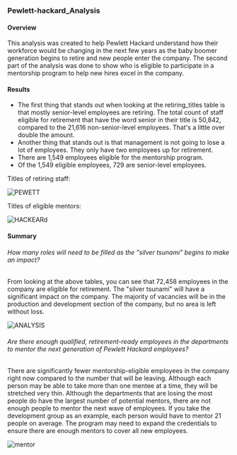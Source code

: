 ### Pewlett-hackard_Analysis
#### Overview
This analysis was created to help Pewlett Hackard understand how their workforce would be changing in the next few years as the baby boomer generation begins to retire and new people enter the company. The second part of the analysis was done to show who is eligible to participate in a mentorship program to help new hires excel in the company.
#### Results 
* The first thing that stands out when looking at the retiring_titles table is that mostly senior-level employees are retiring. The total count of staff eligible for retirement that have the word senior in their title is 50,842, compared to the 21,616 non-senior-level employees. That's a little over double the amount.
* Another thing that stands out is that management is not going to lose a lot of employees. They only have two employees up for retirement.
* There are 1,549 employees eligible for the mentorship program.
* Of the 1,549 eligible employees, 729 are senior-level employees.


Titles of retiring staff:

![PEWETT](https://user-images.githubusercontent.com/105613428/180626342-c11ce96c-3cbd-4e38-9da7-3e9ffb4b4748.PNG)

Titles of eligible mentors:

![HACKEARd](https://user-images.githubusercontent.com/105613428/180626368-17a9b2d7-2956-4308-82dc-7bb204a60fad.PNG)


#### Summary
###### How many roles will need to be filled as the "silver tsunami" begins to make an impact?
From looking at the above tables, you can see that 72,458 employees in the company are eligible for retirement. The "silver tsunami" will have a significant impact on the company. The majority of vacancies will be in the production and development section of the company, but no area is left without loss.

![ANALYSIS](https://user-images.githubusercontent.com/105613428/180626616-d905288a-de44-4be8-adfc-d39ec5a854e5.PNG)

###### Are there enough qualified, retirement-ready employees in the departments to mentor the next generation of Pewlett Hackard employees?
There are significantly fewer mentorship-eligible employees in the company right now compared to the number that will be leaving. Although each person may be able to take more than one mentee at a time, they will be stretched very thin. Although the departments that are losing the most people do have the largest number of potential mentors, there are not enough people to mentor the next wave of employees. If you take the development group as an example, each person would have to mentor 21 people on average. The program may need to expand the credentials to ensure there are enough mentors to cover all new employees.

![mentor](https://user-images.githubusercontent.com/105613428/180627219-531efbdd-68cc-422c-a50b-ac437d5277dc.PNG)
